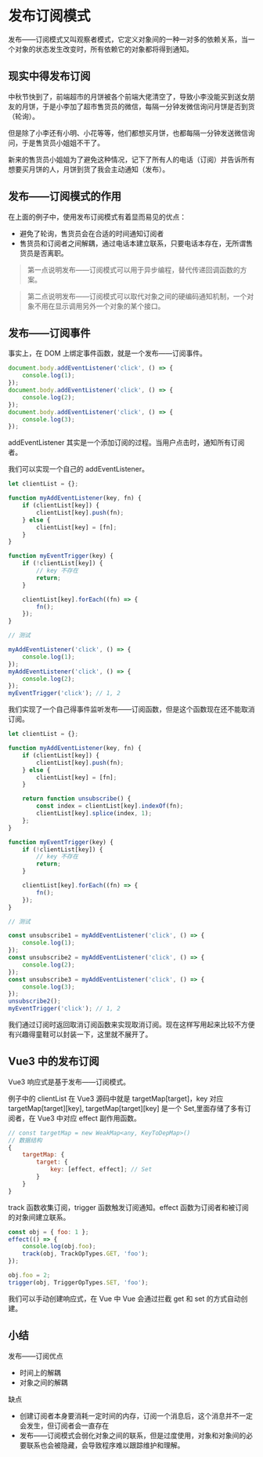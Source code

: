 # 发布订阅模式

发布——订阅模式又叫观察者模式，它定义对象间的一种一对多的依赖关系，当一个对象的状态发生改变时，所有依赖它的对象都将得到通知。

## 现实中得发布订阅

中秋节快到了，前端超市的月饼被各个前端大佬清空了，导致小李没能买到送女朋友的月饼，于是小李加了超市售货员的微信，每隔一分钟发微信询问月饼是否到货（轮询）。

但是除了小李还有小明、小花等等，他们都想买月饼，也都每隔一分钟发送微信询问，于是售货员小姐姐不干了。

新来的售货员小姐姐为了避免这种情况，记下了所有人的电话（订阅）并告诉所有想要买月饼的人，月饼到货了我会主动通知（发布）。

## 发布——订阅模式的作用

在上面的例子中，使用发布订阅模式有着显而易见的优点：

-   避免了轮询，售货员会在合适的时间通知订阅者
-   售货员和订阅者之间解耦，通过电话本建立联系，只要电话本存在，无所谓售货员是否离职。

> 第一点说明发布——订阅模式可以用于异步编程，替代传递回调函数的方案。

> 第二点说明发布——订阅模式可以取代对象之间的硬编码通知机制，一个对象不用在显示调用另外一个对象的某个接口。

## 发布——订阅事件

事实上，在 DOM 上绑定事件函数，就是一个发布——订阅事件。

```js
document.body.addEventListener('click', () => {
    console.log(1);
});
document.body.addEventListener('click', () => {
    console.log(2);
});
document.body.addEventListener('click', () => {
    console.log(3);
});
```

addEventListener 其实是一个添加订阅的过程。当用户点击时，通知所有订阅者。

我们可以实现一个自己的 addEventListener。

```js
let clientList = {};

function myAddEventListener(key, fn) {
    if (clientList[key]) {
        clientList[key].push(fn);
    } else {
        clientList[key] = [fn];
    }
}

function myEventTrigger(key) {
    if (!clientList[key]) {
        // key 不存在
        return;
    }

    clientList[key].forEach((fn) => {
        fn();
    });
}

// 测试

myAddEventListener('click', () => {
    console.log(1);
});
myAddEventListener('click', () => {
    console.log(2);
});
myEventTrigger('click'); // 1, 2
```

我们实现了一个自己得事件监听发布——订阅函数，但是这个函数现在还不能取消订阅。

```js
let clientList = {};

function myAddEventListener(key, fn) {
    if (clientList[key]) {
        clientList[key].push(fn);
    } else {
        clientList[key] = [fn];
    }

    return function unsubscribe() {
        const index = clientList[key].indexOf(fn);
        clientList[key].splice(index, 1);
    };
}

function myEventTrigger(key) {
    if (!clientList[key]) {
        // key 不存在
        return;
    }

    clientList[key].forEach((fn) => {
        fn();
    });
}

// 测试

const unsubscribe1 = myAddEventListener('click', () => {
    console.log(1);
});
const unsubscribe2 = myAddEventListener('click', () => {
    console.log(2);
});
const unsubscribe3 = myAddEventListener('click', () => {
    console.log(3);
});
unsubscribe2();
myEventTrigger('click'); // 1, 2
```

我们通过订阅时返回取消订阅函数来实现取消订阅。现在这样写用起来比较不方便有兴趣得童鞋可以封装一下，这里就不展开了。

## Vue3 中的发布订阅

Vue3 响应式是基于发布——订阅模式。

例子中的 clientList 在 Vue3 源码中就是 targetMap[target]，key 对应 targetMap[target][key], targetMap[target][key] 是一个 Set,里面存储了多有订阅者，在 Vue3 中对应 effect 副作用函数。

```js
// const targetMap = new WeakMap<any, KeyToDepMap>()
// 数据结构
{
    targetMap: {
        target: {
            key: [effect, effect]; // Set
        }
    }
}
```

track 函数收集订阅，trigger 函数触发订阅通知。effect 函数为订阅者和被订阅的对象间建立联系。

```js
const obj = { foo: 1 };
effect(() => {
    console.log(obj.foo);
    track(obj, TrackOpTypes.GET, 'foo');
});

obj.foo = 2;
trigger(obj, TriggerOpTypes.SET, 'foo');
```

我们可以手动创建响应式，在 Vue 中 Vue 会通过拦截 get 和 set 的方式自动创建。

## 小结

发布——订阅优点

-   时间上的解耦
-   对象之间的解耦

缺点

-   创建订阅者本身要消耗一定时间的内存，订阅一个消息后，这个消息并不一定会发生，但订阅者会一直存在
-   发布——订阅模式会弱化对象之间的联系，但是过度使用，对象和对象间的必要联系也会被隐藏，会导致程序难以跟踪维护和理解。
